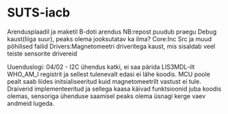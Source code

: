 # SUTS-iacb
Arendusplaadil ja maketil B-doti arendus
NB:repost puudub praegu Debug kaust(liiga suur), peaks olema jooksutatav ka ilma?
Core:Inc Src ja muud põhilised failid
Drivers:Magnetomeetri driveritega kaust, mis sisaldab veel teiste sensorite drivereid

Uuenduslogi:
04/02 - I2C ühendus katki, ei saa pärida LIS3MDL-ilt WHO_AM_I registrit ja sellest tulenevalt edasi ei lähe koodis. 
MCU poole pealt saab liides initsialiseeritud kuid magnetomeetrilt vastust ei tule. Draiverid implementeeritud ja sellega kaasa käivad funktsioonid juba koodis olemas, sensoriga ühenduse saamisel peaks olema üsnagi kerge vaev andmeid lugeda.
